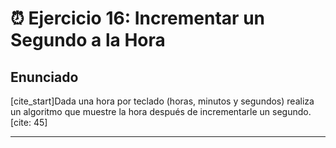 # ⏰ Ejercicio 16: Incrementar un Segundo a la Hora

## Enunciado

[cite_start]Dada una hora por teclado (horas, minutos y segundos) realiza un algoritmo que muestre la hora después de incrementarle un segundo. [cite: 45]

---